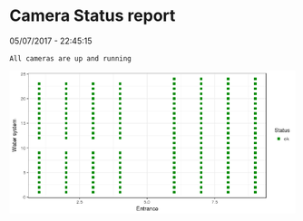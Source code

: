 Camera Status report
================
05/07/2017 - 22:45:15

    All cameras are up and running

![](camreport_files/figure-markdown_github/unnamed-chunk-2-1.png)
